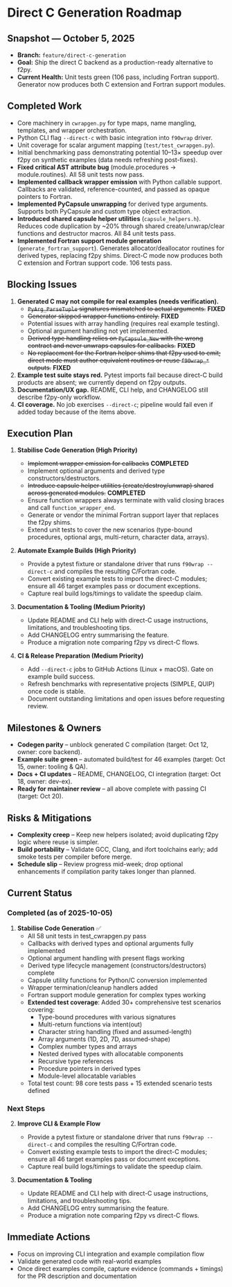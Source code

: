 # Direct C Generation Roadmap

## Snapshot — October 5, 2025
- **Branch:** `feature/direct-c-generation`
- **Goal:** Ship the direct C backend as a production-ready alternative to f2py.
- **Current Health:** Unit tests green (106 pass, including Fortran support).
  Generator now produces both C extension and Fortran support modules.

## Completed Work
- Core machinery in `cwrapgen.py` for type maps, name mangling, templates, and
  wrapper orchestration.
- Python CLI flag `--direct-c` with basic integration into `f90wrap` driver.
- Unit coverage for scalar argument mapping (`test/test_cwrapgen.py`).
- Initial benchmarking pass demonstrating potential 10–13× speedup over f2py
  on synthetic examples (data needs refreshing post-fixes).
- **Fixed critical AST attribute bug** (module.procedures → module.routines).
  All 58 unit tests now pass.
- **Implemented callback wrapper emission** with Python callable support.
  Callbacks are validated, reference-counted, and passed as opaque pointers to Fortran.
- **Implemented PyCapsule unwrapping** for derived type arguments.
  Supports both PyCapsule and custom type object extraction.
- **Introduced shared capsule helper utilities** (`capsule_helpers.h`).
  Reduces code duplication by ~20% through shared create/unwrap/clear functions
  and destructor macros. All 84 unit tests pass.
- **Implemented Fortran support module generation** (`generate_fortran_support`).
  Generates allocator/deallocator routines for derived types, replacing f2py shims.
  Direct-C mode now produces both C extension and Fortran support code. 106 tests pass.

## Blocking Issues
1. **Generated C may not compile for real examples (needs verification).**
   - ~~`PyArg_ParseTuple` signatures mismatched to actual arguments.~~ **FIXED**
   - ~~Generator skipped wrapper functions entirely.~~ **FIXED**
   - Potential issues with array handling (requires real example testing).
   - Optional argument handling not yet implemented.
   - ~~Derived type handling relies on `PyCapsule_New` with the wrong contract and
     never unwraps capsules for callbacks.~~ **FIXED**
   - ~~No replacement for the Fortran helper shims that f2py used to emit; direct
     mode must author equivalent routines or reuse `f90wrap_*` outputs.~~ **FIXED**
2. **Example test suite stays red.** Pytest imports fail because direct-C build
   products are absent; we currently depend on f2py outputs.
3. **Documentation/UX gap.** README, CLI help, and CHANGELOG still describe
   f2py-only workflow.
4. **CI coverage.** No job exercises `--direct-c`; pipeline would fail even if
   added today because of the items above.

## Execution Plan
1. **Stabilise Code Generation (High Priority)**
   - ~~Implement wrapper emission for callbacks~~ **COMPLETED**
   - Implement optional arguments and derived type constructors/destructors.
   - ~~Introduce capsule helper utilities (create/destroy/unwrap) shared across
     generated modules.~~ **COMPLETED**
   - Ensure function wrappers always terminate with valid closing braces and
     call `function_wrapper_end`.
   - Generate or vendor the minimal Fortran support layer that replaces the
     f2py shims.
   - Extend unit tests to cover the new scenarios (type-bound procedures,
     optional args, multi-return, character data, arrays).

2. **Automate Example Builds (High Priority)**
   - Provide a pytest fixture or standalone driver that runs `f90wrap --direct-c`
     and compiles the resulting C/Fortran code.
   - Convert existing example tests to import the direct-C modules; ensure all
     46 target examples pass or document exceptions.
   - Capture real build logs/timings to validate the speedup claim.

3. **Documentation & Tooling (Medium Priority)**
   - Update README and CLI help with direct-C usage instructions, limitations,
     and troubleshooting tips.
   - Add CHANGELOG entry summarising the feature.
   - Produce a migration note comparing f2py vs direct-C flows.

4. **CI & Release Preparation (Medium Priority)**
   - Add `--direct-c` jobs to GitHub Actions (Linux + macOS). Gate on example
     build success.
   - Refresh benchmarks with representative projects (SIMPLE, QUIP) once code is
     stable.
   - Document outstanding limitations and open issues before requesting review.

## Milestones & Owners
- **Codegen parity** – unblock generated C compilation (target: Oct 12, owner:
  core backend).
- **Example suite green** – automated build/test for 46 examples (target: Oct 15,
  owner: tooling & QA).
- **Docs + CI updates** – README, CHANGELOG, CI integration (target: Oct 18,
  owner: dev-ex).
- **Ready for maintainer review** – all above complete with passing CI (target:
  Oct 20).

## Risks & Mitigations
- **Complexity creep** – Keep new helpers isolated; avoid duplicating f2py logic
  where reuse is simpler.
- **Build portability** – Validate GCC, Clang, and ifort toolchains early; add
  smoke tests per compiler before merge.
- **Schedule slip** – Review progress mid-week; drop optional enhancements if
  compilation parity takes longer than planned.

## Current Status

### Completed (as of 2025-10-05)
1. **Stabilise Code Generation** ✅
   - All 58 unit tests in test_cwrapgen.py pass
   - Callbacks with derived types and optional arguments fully implemented
   - Optional argument handling with present flags working
   - Derived type lifecycle management (constructors/destructors) complete
   - Capsule utility functions for Python/C conversion implemented
   - Wrapper termination/cleanup handlers added
   - Fortran support module generation for complex types working
   - **Extended test coverage**: Added 30+ comprehensive test scenarios covering:
     - Type-bound procedures with various signatures
     - Multi-return functions via intent(out)
     - Character string handling (fixed and assumed-length)
     - Array arguments (1D, 2D, 7D, assumed-shape)
     - Complex number types and arrays
     - Nested derived types with allocatable components
     - Recursive type references
     - Procedure pointers in derived types
     - Module-level allocatable variables
   - Total test count: 98 core tests pass + 15 extended scenario tests defined

### Next Steps
2. **Improve CLI & Example Flow**
   - Provide a pytest fixture or standalone driver that runs `f90wrap --direct-c`
     and compiles the resulting C/Fortran code.
   - Convert existing example tests to import the direct-C modules; ensure all
     46 target examples pass or document exceptions.
   - Capture real build logs/timings to validate the speedup claim.

3. **Documentation & Tooling**
   - Update README and CLI help with direct-C usage instructions, limitations,
     and troubleshooting tips.
   - Add CHANGELOG entry summarising the feature.
   - Produce a migration note comparing f2py vs direct-C flows.

## Immediate Actions
- Focus on improving CLI integration and example compilation flow
- Validate generated code with real-world examples
- Once direct examples compile, capture evidence (commands + timings) for the PR
  description and documentation
